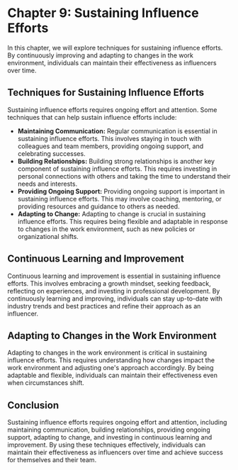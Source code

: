 Chapter 9: Sustaining Influence Efforts
=======================================

In this chapter, we will explore techniques for sustaining influence efforts. By continuously improving and adapting to changes in the work environment, individuals can maintain their effectiveness as influencers over time.

Techniques for Sustaining Influence Efforts
-------------------------------------------

Sustaining influence efforts requires ongoing effort and attention. Some techniques that can help sustain influence efforts include:

* **Maintaining Communication:** Regular communication is essential in sustaining influence efforts. This involves staying in touch with colleagues and team members, providing ongoing support, and celebrating successes.
* **Building Relationships:** Building strong relationships is another key component of sustaining influence efforts. This requires investing in personal connections with others and taking the time to understand their needs and interests.
* **Providing Ongoing Support:** Providing ongoing support is important in sustaining influence efforts. This may involve coaching, mentoring, or providing resources and guidance to others as needed.
* **Adapting to Change:** Adapting to change is crucial in sustaining influence efforts. This requires being flexible and adaptable in response to changes in the work environment, such as new policies or organizational shifts.

Continuous Learning and Improvement
-----------------------------------

Continuous learning and improvement is essential in sustaining influence efforts. This involves embracing a growth mindset, seeking feedback, reflecting on experiences, and investing in professional development. By continuously learning and improving, individuals can stay up-to-date with industry trends and best practices and refine their approach as an influencer.

Adapting to Changes in the Work Environment
-------------------------------------------

Adapting to changes in the work environment is critical in sustaining influence efforts. This requires understanding how changes impact the work environment and adjusting one's approach accordingly. By being adaptable and flexible, individuals can maintain their effectiveness even when circumstances shift.

Conclusion
----------

Sustaining influence efforts requires ongoing effort and attention, including maintaining communication, building relationships, providing ongoing support, adapting to change, and investing in continuous learning and improvement. By using these techniques effectively, individuals can maintain their effectiveness as influencers over time and achieve success for themselves and their team.
